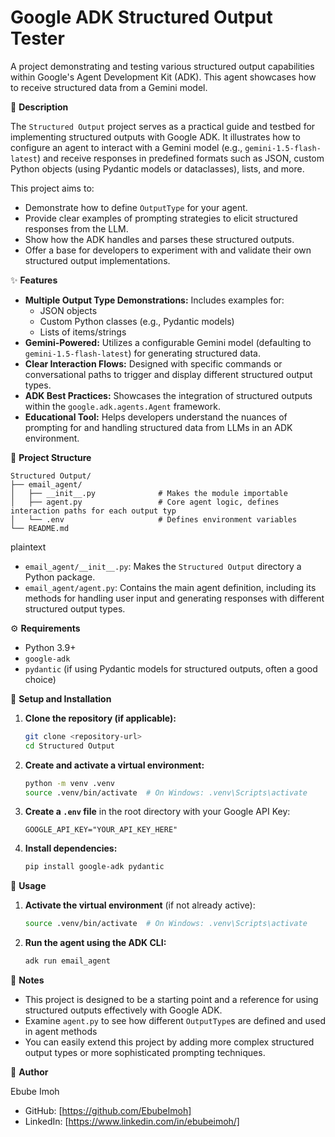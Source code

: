 # Google ADK Structured Output Tester

A project demonstrating and testing various structured output capabilities within Google's Agent Development Kit (ADK). This agent showcases how to receive structured data from a Gemini model.

📝 **Description**

The `Structured Output` project serves as a practical guide and testbed for implementing structured outputs with Google ADK. It illustrates how to configure an agent to interact with a Gemini model (e.g., `gemini-1.5-flash-latest`) and receive responses in predefined formats such as JSON, custom Python objects (using Pydantic models or dataclasses), lists, and more.

This project aims to:
*   Demonstrate how to define `OutputType` for your agent.
*   Provide clear examples of prompting strategies to elicit structured responses from the LLM.
*   Show how the ADK handles and parses these structured outputs.
*   Offer a base for developers to experiment with and validate their own structured output implementations.

✨ **Features**

*   **Multiple Output Type Demonstrations:** Includes examples for:
    *   JSON objects
    *   Custom Python classes (e.g., Pydantic models)
    *   Lists of items/strings
*   **Gemini-Powered:** Utilizes a configurable Gemini model (defaulting to `gemini-1.5-flash-latest`) for generating structured data.
*   **Clear Interaction Flows:** Designed with specific commands or conversational paths to trigger and display different structured output types.
*   **ADK Best Practices:** Showcases the integration of structured outputs within the `google.adk.agents.Agent` framework.
*   **Educational Tool:** Helps developers understand the nuances of prompting for and handling structured data from LLMs in an ADK environment.

📁 **Project Structure**

```
Structured Output/
├── email_agent/
│   ├── __init__.py              # Makes the module importable
│   ├── agent.py                 # Core agent logic, defines interaction paths for each output typ
│   └── .env                     # Defines environment variables
└── README.md
```

plaintext

*   `email_agent/__init__.py`: Makes the `Structured Output` directory a Python package.
*   `email_agent/agent.py`: Contains the main agent definition, including its methods for handling user input and generating responses with different structured output types.

⚙️ **Requirements**

*   Python 3.9+
*   `google-adk`
*   `pydantic` (if using Pydantic models for structured outputs, often a good choice)

🚀 **Setup and Installation**

1.  **Clone the repository (if applicable):**
    ```bash
    git clone <repository-url>
    cd Structured Output
    ```

2.  **Create and activate a virtual environment:**
    ```bash
    python -m venv .venv
    source .venv/bin/activate  # On Windows: .venv\Scripts\activate
    ```

3.  **Create a `.env` file** in the root directory with your Google API Key:
    ```env
    GOOGLE_API_KEY="YOUR_API_KEY_HERE"
    ```

4.  **Install dependencies:**
    ```bash
    pip install google-adk pydantic
    ```

💬 **Usage**

1.  **Activate the virtual environment** (if not already active):
    ```bash
    source .venv/bin/activate  # On Windows: .venv\Scripts\activate
    ```

2.  **Run the agent using the ADK CLI:**
    ```bash
    adk run email_agent
    ```

📌 **Notes**

*   This project is designed to be a starting point and a reference for using structured outputs effectively with Google ADK.
*   Examine `agent.py` to see how different `OutputType`s are defined and used in agent methods
*   You can easily extend this project by adding more complex structured output types or more sophisticated prompting techniques.

🧠 **Author**

Ebube Imoh
*   GitHub: [https://github.com/EbubeImoh]
*   LinkedIn: [https://www.linkedin.com/in/ebubeimoh/]